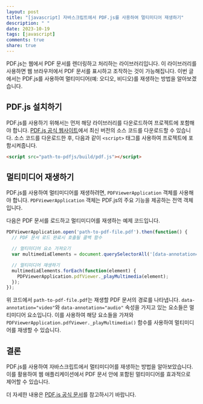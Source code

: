 ```yaml
---
layout: post
title: "[javascript] 자바스크립트에서 PDF.js를 사용하여 멀티미디어 재생하기"
description: " "
date: 2023-10-19
tags: [javascript]
comments: true
share: true
---
```


PDF.js는 웹에서 PDF 문서를 렌더링하고 처리하는 라이브러리입니다. 이 라이브러리를 사용하면 웹 브라우저에서 PDF 문서를 표시하고 조작하는 것이 가능해집니다. 이번 글에서는 PDF.js를 사용하여 멀티미디어(예: 오디오, 비디오)를 재생하는 방법을 알아보겠습니다.

## PDF.js 설치하기

PDF.js를 사용하기 위해서는 먼저 해당 라이브러리를 다운로드하여 프로젝트에 포함해야 합니다. [PDF.js 공식 웹사이트](https://mozilla.github.io/pdf.js/getting_started/)에서 최신 버전의 소스 코드를 다운로드할 수 있습니다. 소스 코드를 다운로드한 후, 다음과 같이 `<script>` 태그를 사용하여 프로젝트에 포함시켜줍니다.

```html
<script src="path-to-pdfjs/build/pdf.js"></script>
```

## 멀티미디어 재생하기

PDF.js를 사용하여 멀티미디어를 재생하려면, `PDFViewerApplication` 객체를 사용해야 합니다. `PDFViewerApplication` 객체는 PDF.js의 주요 기능을 제공하는 전역 객체입니다. 

다음은 PDF 문서를 로드하고 멀티미디어를 재생하는 예제 코드입니다.

```javascript
PDFViewerApplication.open('path-to-pdf-file.pdf').then(function() {
  // PDF 문서 로드 완료시 호출될 콜백 함수

  // 멀티미디어 요소 가져오기
  var multimediaElements = document.querySelectorAll('[data-annotation="video"], [data-annotation="audio"]');

  // 멀티미디어 재생하기
  multimediaElements.forEach(function(element) {
    PDFViewerApplication.pdfViewer._playMultimedia(element);
  });
});
```

위 코드에서 `path-to-pdf-file.pdf`는 재생할 PDF 문서의 경로를 나타냅니다. `data-annotation="video"`와 `data-annotation="audio"` 속성을 가지고 있는 요소들은 멀티미디어 요소입니다. 이를 사용하여 해당 요소들을 가져와 `PDFViewerApplication.pdfViewer._playMultimedia()` 함수를 사용하여 멀티미디어를 재생할 수 있습니다.

## 결론

PDF.js를 사용하여 자바스크립트에서 멀티미디어를 재생하는 방법을 알아보았습니다. 이를 활용하여 웹 애플리케이션에서 PDF 문서 안에 포함된 멀티미디어를 효과적으로 제어할 수 있습니다.

더 자세한 내용은 [PDF.js 공식 문서](https://mozilla.github.io/pdf.js/)를 참고하시기 바랍니다.